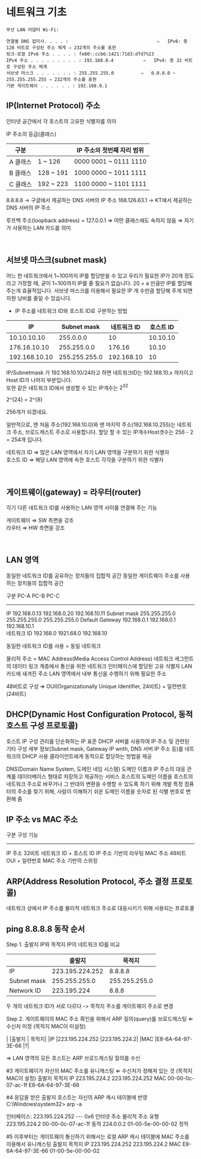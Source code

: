 
# 네트워크 기초


```
무선 LAN 어댑터 Wi-Fi:

연결별 DNS 접미사. . . . :			                     ⇒   IPv6: 총 128 비트로 구성된 주소 체게 ⇒ 232개의 주소를 표현
링크-로컬 IPv6 주소 . . . . : fe80::ccb6:1421:71d3:dfd7%23
IPv4 주소 . . . . . . . . . : 192.168.0.4           ⇒   IPv4: 총 32 비트로 구성된 주소 체계
서브넷 마스크 . . . . . . . : 255.255.255.0          ⇒   0.0.0.0 ~ 255.255.255.255 ⇒ 232개의 주소를 표현
기본 게이트웨이 . . . . . . : 192.168.0.1
```

## IP(Internet Protocol) 주소
인터넷 공간에서 각 호스트의 고유한 식별자를 의미

IP 주소의 등급(클래스)

|구분 |	| IP 주소의 첫번째 자리 범위|
|-------|---|-------------------------------|
|A 클래스|	  1 ~ 126	|0000 0001 ~ 0111 1110|		
|B 클래스 |	128 ~ 191	|1000 0000 ~ 1011 1111|		
|C 클래스 |	192 ~ 223	|1100 0000 ~ 1101 1111|

8.8.8.8 → 구글에서 제공하는 DNS 서버의 IP 주소
168.126.63.1 → KT에서 제공하는 DNS 서버의 IP 주소

루프백 주소(loopback address) = 127.0.0.1 ⇒ 어떤 클래스에도 속하지 않음 ⇒ 자기가 사용하는 LAN 카드를 의미

<br/>

## 서브넷 마스크(subnet mask)

어느 한 네트워크에서 1~100까지 IP를 할당받을 수 있고 우리가 필요한 IP가 20개 정도라고 가정할 때, 굳이 1~100까지 IP를 줄 필요가 없습니다. 20 + a 만큼만 IP를 할당해 주는게 효율적입니다. 서브넷 마스크를 이용해서 필요한 IP 개 수만큼 할당해 주게 되면 자원 낭비를 줄일 수 있습니다.

- IP 주소를 네트워크 ID와 호스트 ID로 구분하는 방법

|IP		|	Subnet mask 	|	네트워크 ID	 |	호스트 ID|
|-------|-------------------|----------------|-----------|
|10.10.10.10	|	255.0.0.0	|	10		|	10.10.10|
|176.16.10.10	|	255.255.0.0	|	176.16		|	10.10|
|192.168.10.10	|	255.255.255.0	|	192.168.10	|	10|

IP/Subnetmask 가 192.168.10.10/24라고 하면 네트워크ID는 192.168.10.x 까지이고 Host ID가 나머지 부분입니다.<br/>
또한 같은 네트워크 ID에서 생성할 수 있는 IP개수는 
$2^{32}$

2^{24} = 2^{8}


256개가 되겠네요.

일반적으로, 맨 처음 주소(192.168.10.0)와 맨 마지막 주소(192.168.10.255)는 네트워크 주소, 브로드캐스트 주소로 사용합니다. 할당 할 수 있는 IP개수Host갯수는 256 - 2  = 254개 입니다.

네트워크 ID ⇒ 많은 LAN 영역에서 자기 LAN 영역을 구분하기 위한 식별자<br/>
호스트 ID   ⇒ 해당 LAN 영역에 속한 호스트 각각을 구분하기 위한 식별자 

<br/>

## 게이트웨이(gateway) = 라우터(router)
각기 다른 네트워크 ID를 사용하는 LAN 영역 사이를 연결해 주는 기능

게이트웨이 ⇒ SW 측면을 강조<br/>
라우터 ⇒ HW 측면을 강조

<br/>

## LAN 영역

동일한 네트워크 ID를 공유하는 장치들의 집합적 공간
동일한 게이트웨이 주소를 사용하는 장치들의 집합적 공간 


구분			PC-A		PC-B		PC-C
--------------------	-------------	-------------	-------------
IP			192.168.0.13	192.168.0.20	192.168.10.11
Subnet mask 		255.255.255.0	255.255.255.0	255.255.255.0
Default Gateway	192.168.0.1	192.168.0.1	192.168.10.1	
네트워크 ID		192.168.0	1921.68.0	192.168.10
			
동일한 네트워크 ID를 사용 = 동일 네트워크

물리적 주소 = MAC Address(Media Access Control Address)
네트워크 세그먼트의 데이터 링크 계층에서 통신을 위한 네트워크 인터페이스에 할당된 고유 식별자
LAN 카드에 새겨진 주소
LAN 영역에서 내부 통신을 수행하기 위해 필요한 주소

48비트로 구성 ⇒ OUI(Organizationally Unique Identifier, 24비트) + 일련번호(24비트)



## DHCP(Dynamic Host Configuration Protocol, 동적 호스트 구성 프로토콜)

호스트 IP 구성 관리를 단순화하는 IP 표준
DHCP 서버를 사용하여 IP 주소 및 관련된 기타 구성 세부 정보(Subnet mask, Gateway IP  wnth, DNS 서버 IP 주소 등)를 네트워크의 DHCP 사용 클라이언트에게 동적으로 할당하는 방법을 제공


DNS(Domain Name System, 도메인 네임 시스템)
도메인 이름과 IP 주소의 대응 관계를 데이터베이스 형태로 저장하고 제공하는 서비스 
호스트의 도메인 이름을 호스트의 네트워크 주소로 바꾸거나 그 반대의 변환을 수행할 수 있도록 하기 위해 개발
특정 컴퓨터의 주소를 찾기 위해, 사람이 이해하기 쉬운 도메인 이름을 숫자로 된 식별 번호로 변환해 줌


## IP 주소 vs MAC 주소
구분		구성					기능
------------- -----------------------------------	-----------------------
IP 주소 	32비트	  네트워크 ID + 호스트 ID	IP 주소 기반의 라우팅
MAC 주소	48비트	  OUI + 일련번호		MAC 주소 기반의 스위칭


## ARP(Address Resolution Protocol, 주소 결정 프로토콜)
네트워크 상에서 IP 주소를 물리적 네트워크 주소로 대응시키기 위해 사용되는 프로토콜




## ping 8.8.8.8 동작 순서

Step 1. 출발지 IP와 목적지 IP의 네트워크 ID를 비교
		
|      |출발지| 	목적지|
|------|------|----------|
|IP		|223.195.224.252	|8.8.8.8|
|Subnet mask	|255.255.255.0		|255.255.255.0|
|Network ID	|223.195.224		|8.8.8|			

두 개의 네트워크 ID가 서로 다르다 -> 목적지 주소를 게이트웨이 주소로 변경

Step 2. 게이트웨이의 MAC 주소 확인을 위해서 ARP 질의(query)를 브로드캐스팅	⇐ 수신처 미정 (목적지 MAC이 미설정)
		
|       |출발지 		|	목적지|
|IP		|223.195.224.252	|223.195.224.2|
|MAC	|E8-6A-64-97-3E-66	|?|			

⇒ LAN 영역의 모든 호스트는 ARP 브로드캐스팅 질의를 수신

#3 게이트웨이가 자신의 MAC 주소를 유니캐스팅		⇐ 수신처가 정해져 있는 것 (목적지 MAC이 설정)
		출발지 			목적지
IP		223.195.224.2		223.195.224.252
MAC		00-00-0c-07-ac-1f	E8-6A-64-97-3E-66		


#4 응답을 받은 출발지 호스트는 자신의 ARP 캐시 테이블에 반영
C:\Windows\system32> arp -a

인터페이스: 223.195.224.252 --- 0x6
  인터넷 주소           물리적 주소           유형
  223.195.224.2         00-00-0c-07-ac-1f     동적
  224.0.0.2             01-00-5e-00-00-02     정적


#5 이후부터는 게이트웨이 통신하기 위해서는 로컬 ARP 캐시 테이블에 MAC 주소를 이용해서 유니캐스팅
		출발지 			목적지
IP		223.195.224.252	223.195.224.2
MAC		E8-6A-64-97-3E-66	01-00-5e-00-00-02		

